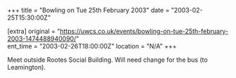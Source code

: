 +++
title = "Bowling on Tue 25th February 2003"
date = "2003-02-25T15:30:00Z"

[extra]
original = "https://uwcs.co.uk/events/bowling-on-tue-25th-february-2003-1474488940090/"    
ent_time = "2003-02-26T18:00:00Z"
location = "N/A"
+++

Meet outside Rootes Social Building. Will need change for the bus (to Leamington).

